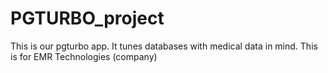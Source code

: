 # PGTURBO_project
This is our pgturbo app. It tunes databases with medical data in mind. This is for EMR Technologies (company)
#
